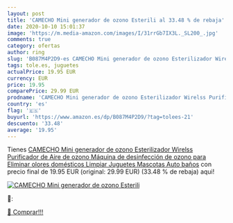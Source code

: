 ```yaml
---
layout: post
title: 'CAMECHO Mini generador de ozono Esterili al 33.48 % de rebaja'
date: 2020-10-10 15:01:37
image: 'https://m.media-amazon.com/images/I/31rrGb7IX3L._SL200_.jpg'
comments: true
category: ofertas
author: ring
slug: 'B087M4P2D9-es CAMECHO Mini generador de ozono Esterilizador Wirelss...'
tags: tole.es, juguetes
actualPrice: 19.95 EUR
currency: EUR
price: 19.95
comparePrice: 29.99 EUR
prodname: 'CAMECHO Mini generador de ozono Esterilizador Wirelss Purificador de Aire de ozono Máquina de desinfección de ozono para Eliminar olores domésticos Limpiar Juguetes Mascotas Auto baños'
country: 'es'
flag: '🇪🇸'
buyurl: 'https://www.amazon.es/dp/B087M4P2D9/?tag=tolees-21'
descuento: '33.48'
average: '19.95'
---
```


Tienes [CAMECHO Mini generador de ozono Esterilizador Wirelss Purificador de Aire de ozono Máquina de desinfección de ozono para Eliminar olores domésticos Limpiar Juguetes Mascotas Auto baños](https://www.amazon.es/dp/B087M4P2D9/?tag=tolees-21) con precio final de  19.95 EUR (original: 29.99 EUR) (33.48 %  de rebaja) aqui!

[![CAMECHO Mini generador de ozono Esterili](https://m.media-amazon.com/images/I/31rrGb7IX3L._SL200_.jpg)](https://www.amazon.es/dp/B087M4P2D9/?tag=tolees-21)

🔎:


[🛒 Comprar!!!](https://www.amazon.es/dp/B087M4P2D9/?tag=tolees-21)
